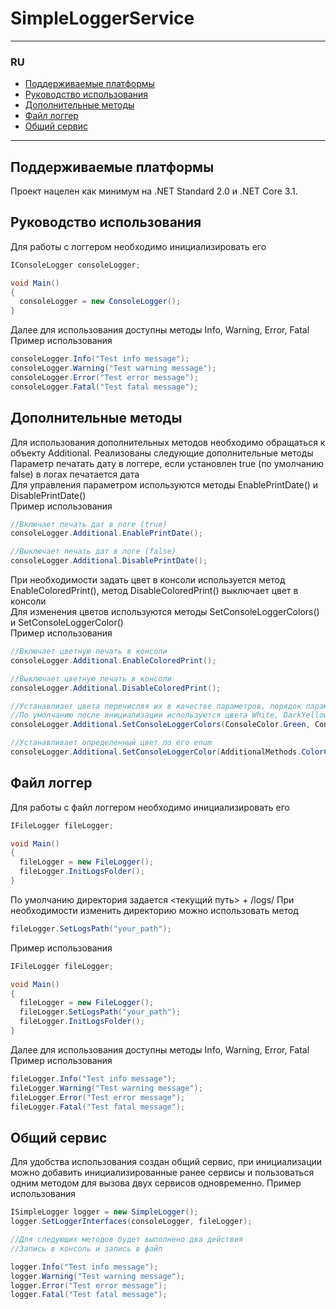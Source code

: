 # SimpleLoggerService

---

### RU

- [Поддерживаемые платформы](#поддерживаемые-платформы)
- [Руководство использования](#руководство-использования)
- [Дополнительные методы](#дополнительные-методы)
- [Файл логгер](#файл-логгер)
- [Общий сервис](#общий-сервис)

---

## Поддерживаемые платформы
Проект нацелен как минимум на .NET Standard 2.0 и .NET Core 3.1.

## Руководство использования
Для работы с логгером необходимо инициализировать его

```C#
IConsoleLogger consoleLogger;

void Main()
{
  consoleLogger = new ConsoleLogger();
}
```

Далее для использования доступны методы Info, Warning, Error, Fatal</br>
Пример использования

```C#
consoleLogger.Info("Test info message");
consoleLogger.Warning("Test warning message");
consoleLogger.Error("Test error message");
consoleLogger.Fatal("Test fatal message");
```

## Дополнительные методы

Для использования дополнительных методов необходимо обращаться к объекту Additional. Реализованы следующие дополнительные методы</br>
Параметр печатать дату в логгере, если установлен true (по умолчанию false) в логах печатается дата</br>
Для управления параметром используются методы EnablePrintDate() и DisablePrintDate()</br>
Пример использования

```C#
//Включает печать дат в логе (true)
consoleLogger.Additional.EnablePrintDate();

//Выключает печать дат в логе (false)
consoleLogger.Additional.DisablePrintDate();
```

При необходимости задать цвет в консоли используется метод EnableColoredPrint(), метод DisableColoredPrint() выключает цвет в консоли</br>
Для изменения цветов используются методы SetConsoleLoggerColors() и SetConsoleLoggerColor()</br>
Пример использования

```C#
//Включает цветную печать в консоли
consoleLogger.Additional.EnableColoredPrint();

//Выключает цветную печать в консоли
consoleLogger.Additional.DisableColoredPrint();

//Устанавлиает цвета перечисляя их в качестве параметров, порядок параметров Info, Warning, Error, Fatal
//По умолчанию после инициализации используются цвета White, DarkYellow, Red, DarkRed
consoleLogger.Additional.SetConsoleLoggerColors(ConsoleColor.Green, ConsoleColor.Cyan, ConsoleColor.Red, ConsoleColor.Yellow);

//Устанавливает определенный цвет по его enum
consoleLogger.Additional.SetConsoleLoggerColor(AdditionalMethods.ColorCode.Fatal, ConsoleColor.Blue);
```

## Файл логгер
Для работы с файл логгером необходимо инициализировать его

```C#
IFileLogger fileLogger;

void Main()
{
  fileLogger = new FileLogger();
  fileLogger.InitLogsFolder();
}
```

По умолчанию директория задается <текущий путь> + /logs/
При необходимости изменить директорию можно использовать метод

```C#
fileLogger.SetLogsPath("your_path");
```

Пример использования
```C#
IFileLogger fileLogger;

void Main()
{
  fileLogger = new FileLogger();
  fileLogger.SetLogsPath("your_path");
  fileLogger.InitLogsFolder();
}
```

Далее для использования доступны методы Info, Warning, Error, Fatal</br>
Пример использования

```C#
fileLogger.Info("Test info message");
fileLogger.Warning("Test warning message");
fileLogger.Error("Test error message");
fileLogger.Fatal("Test fatal message");
```

## Общий сервис
Для удобства использования создан общий сервис, при инициализации можно добавить инициализированные ранее сервисы и пользоваться одним методом для вызова двух сервисов одновременно.
Пример использования

```C#
ISimpleLogger logger = new SimpleLogger();
logger.SetLoggerInterfaces(consoleLogger, fileLogger);

//Для следующих методов будет выполнено два действия
//Запись в консоль и запись в файл

logger.Info("Test info message");
logger.Warning("Test warning message");
logger.Error("Test error message");
logger.Fatal("Test fatal message");
```
